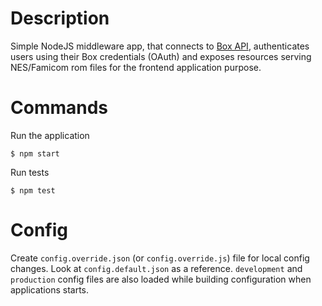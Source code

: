 # Description
Simple NodeJS middleware app, that connects to [Box API](https://developer.box.com/reference/), authenticates users using their Box credentials (OAuth) and exposes resources serving NES/Famicom rom files for the frontend application purpose.

# Commands
Run the application
```
$ npm start
```
Run tests
```
$ npm test
```

# Config
Create `config.override.json` (or `config.override.js`) file for local config changes. Look at `config.default.json` as a reference. `development` and `production` config files are also loaded while building configuration when applications starts.
